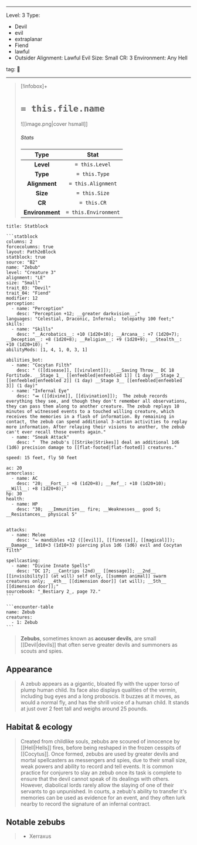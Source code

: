 
---


Level: 3
Type:
- Devil
- evil
- extraplanar
- Fiend
- lawful
- Outsider
Alignment: Lawful Evil
Size: Small
CR: 3
Environment: Any Hell


tag: 👹

---

> [!infobox]+
> #  `= this.file.name`
> ![[image.png|cover hsmall]]
> ##### Stats
> Type | Stat |
> :---:|:---:|
> **Level** | `= this.Level` |
> **Type** | `= this.Type` |
> **Alignment** | `= this.Alignment` |
> **Size** | `= this.Size` |
> **CR** | `= this.CR` |
> **Environment** | `= this.Environment` |




````ad-info
title: Statblock

```statblock
columns: 2
forcecolumns: true
layout: Path2eBlock
statblock: true
source: "B2"
name: "Zebub"
level: "Creature 3"
alignment: "LE"
size: "Small"
trait_03: "Devil"
trait_04: "Fiend"
modifier: 12
perception:
  - name: "Perception"
    desc: "Perception +12; __greater darkvision__;"
languages: "Celestial, Draconic, Infernal;  telepathy 100 feet;"
skills:
  - name: "Skills"
    desc: "__Acrobatics__: +10 (1d20+10); __Arcana__: +7 (1d20+7); __Deception__: +8 (1d20+8); __Religion__: +9 (1d20+9); __Stealth__: +10 (1d20+10); "
abilityMods: [1, 4, 1, 0, 3, 1]

abilities_bot:
  - name: "Cocytan Filth"
    desc: " ([[disease]], [[virulent]]);  __Saving Throw__ DC 18 Fortitude. __Stage 1__ [[enfeebled|enfeebled 1]] (1 day) __Stage 2__ [[enfeebled|enfeebled 2]] (1 day) __Stage 3__ [[enfeebled|enfeebled 3]] (1 day)"
  - name: "Infernal Eye"
    desc: "⬽ ([[divine]], [[divination]]);  The zebub records everything they see, and though they don't remember all observations, they can pass them along to another creature. The zebub replays 10 minutes of witnessed events to a touched willing creature, which receives the memories in a flash of information. By remaining in contact, the zebub can spend additional 3-action activities to replay more information. After relaying their visions to another, the zebub can't ever recall those events again."
  - name: "Sneak Attack"
    desc: "  The zebub's [[Strike|Strikes]] deal an additional 1d6 (1d6) precision damage to [[flat-footed|flat-footed]] creatures."

speed: 15 feet, fly 50 feet

ac: 20
armorclass:
  - name: AC
    desc: "20; __Fort__: +8 (1d20+8); __Ref__: +10 (1d20+10); __Will__: +8 (1d20+8);"
hp: 30
health:
  - name: HP
    desc: "30;  __Immunities__ fire; __Weaknesses__ good 5; __Resistances__ physical 5"


attacks:
  - name: Melee
    desc: "⬻ mandibles +12 ([[evil]], [[finesse]], [[magical]]); __Damage__ 1d10+3 (1d10+3) piercing plus 1d6 (1d6) evil and Cocytan filth"

spellcasting:
  - name: "Divine Innate Spells"
    desc: "DC 17; __Cantrips (2nd)__ [[message]]; __2nd__ [[invisibility]] (at will) self only, [[summon animal]] swarm creatures only; __4th__ [[dimension door]] (at will); __5th__ [[dimension door]];"
sourcebook: "_Bestiary 2_, page 72."
```

```encounter-table
name: Zebub
creatures:
  - 1: Zebub
```

````



> **Zebubs**, sometimes known as **accuser devils**, are small [[Devil|devils]] that often serve greater devils and summoners as scouts and spies.



## Appearance

> A zebub appears as a gigantic, bloated fly with the upper torso of plump human child. Its face also displays qualities of the vermin, including bug eyes and a long proboscis. It buzzes at it moves, as would a normal fly, and has the shrill voice of a human child. It stands at just over 2 feet tall and weighs around 25 pounds.


## Habitat & ecology

> Created from childlike souls, zebubs are scoured of innocence by [[Hell|Hells]] fires, before being reshaped in the frozen cesspits of [[Cocytus]]. Once formed, zebubs are used by greater devils and mortal spellcasters as messengers and spies, due to their small size, weak powers and ability to record and tell events. It is common practice for conjurers to slay an zebub once its task is complete to ensure that the devil cannot speak of its dealings with others. However, diabolical lords rarely allow the slaying of one of their servants to go unpunished. In courts, a zebub's ability to transfer it's memories can be used as evidence for an event, and they often lurk nearby to record the signature of an infernal contract.


## Notable zebubs

> - Xerraxus









